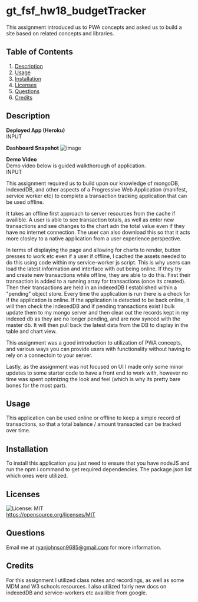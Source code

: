 # gt_fsf_hw18_budgetTracker
This assignment introduced us to PWA concepts and asked us to build a site based on related concepts and libraries. 
## Table of Contents
1. [Description](#Description)
3. [Usage](#Usage)
4. [Installation](#Installation)
5. [Licenses](#Licenses)
6. [Questions](#Questions)
7. [Credits](#Credits)

## Description
**Deployed App (Heroku)**      
INPUT

**Dashboard Snapshot** 
![image](https://user-images.githubusercontent.com/72420733/115468722-7c5bf380-a201-11eb-8d87-39c1a8a25ba3.png)

**Demo Video**       
Demo video below is guided walkthorough of application.  
INPUT


This assignment required us to build upon our knowledge of mongoDB, indexedDB, and other aspects of a Progressive Web Application (manifest, service worker etc) to complete a transaction tracking application that can be used offline. 

It takes an offline first approach to server resources from the cache if availible. A user is able to see transaction totals, as well as enter new transactions and see changes to the chart adn the total value even if they have no internet connection. The user can also download this so that it acts more closley to a native application from a user experience perspective.

In terms of displaying the page and allowing for charts to render, button presses to work etc even if a user if offline, I cached the assets needed to do this using code within my service-worker js script. This is why users can load the latest information and interface with out being online. If they try and create new transactions while offline, they are able to do this. First their transaction is added to a running array for transactions (once its created). Then their transactions are held in an indexedDB I established within a "pending" object store. Every time the application is run there is a check for if the application is online. If the application is detected to be back online, it will then check the indexedDB and if pending transactions exist I bulk update them to my mongo server and then clear out the records kept in my indexed db as they are no longer pending, and are now synced with the master db. It will then pull back the latest data from the DB to display in the table and chart view. 

This assignment was a good introduction to utilization of PWA concepts, and various ways you can provide users with functionality without having to rely on a connectoin to your server.  

Lastly, as the assignment was not focused on UI I made only some minor updates to some starter code to have a front end to work with, however no time was spent optmizing the look and feel (which is why its pretty bare bones for the most part). 

## Usage
This application can be used online or offline to keep a simple record of transactions, so that a total balance / amount transacted can be tracked over time. 

## Installation
To install this application you just need to ensure that you have nodeJS and run the npm i command to get required dependencies. The package.json list which ones were utilized.

## Licenses
![License: MIT](https://img.shields.io/badge/License-MIT-yellow.svg)  
https://opensource.org/licenses/MIT

## Questions
Email me at ryanjohnson9685@gmail.com for more information.

## Credits
For this assignment I utilized class notes and recordings, as well as some MDM and W3 schools resources. I also utilized fairly new docs on indexedDB and service-workers etc availible from google.
